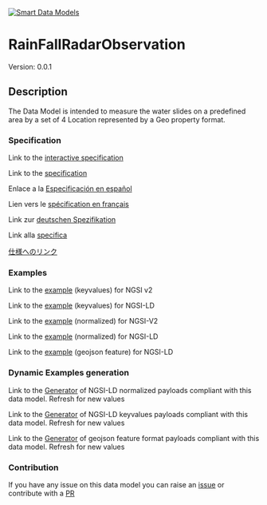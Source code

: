 [![Smart Data Models](https://smartdatamodels.org/wp-content/uploads/2022/01/SmartDataModels_logo.png "Logo")](https://smartdatamodels.org)
# RainFallRadarObservation
Version: 0.0.1

## Description 

The Data Model is intended to measure the water slides on a predefined area by a set of 4 Location represented by a Geo property format.
### Specification

Link to the [interactive specification](https://swagger.lab.fiware.org/?url=https://smart-data-models.github.io/dataModel.Environment/RainFallRadarObservation/swagger.yaml)

Link to the [specification](https://github.com/smart-data-models/dataModel.Environment/blob/master/RainFallRadarObservation/doc/spec.md)

Enlace a la [Especificación en español](https://github.com/smart-data-models/dataModel.Environment/blob/master/RainFallRadarObservation/doc/spec_ES.md)

Lien vers le [spécification en français](https://github.com/smart-data-models/dataModel.Environment/blob/master/RainFallRadarObservation/doc/spec_FR.md)

Link zur [deutschen Spezifikation](https://github.com/smart-data-models/dataModel.Environment/blob/master/RainFallRadarObservation/doc/spec_DE.md)

Link alla [specifica](https://github.com/smart-data-models/dataModel.Environment/blob/master/RainFallRadarObservation/doc/spec_IT.md)

[仕様へのリンク](https://github.com/smart-data-models/dataModel.Environment/blob/master/RainFallRadarObservation/doc/spec_JA.md)
### Examples

Link to the [example](https://smart-data-models.github.io/dataModel.Environment/RainFallRadarObservation/examples/example.json) (keyvalues) for NGSI v2

Link to the [example](https://smart-data-models.github.io/dataModel.Environment/RainFallRadarObservation/examples/example.jsonld) (keyvalues) for NGSI-LD

Link to the [example](https://smart-data-models.github.io/dataModel.Environment/RainFallRadarObservation/examples/example-normalized.json) (normalized) for NGSI-V2

Link to the [example](https://smart-data-models.github.io/dataModel.Environment/RainFallRadarObservation/examples/example-normalized.jsonld) (normalized) for NGSI-LD

Link to the [example](https://smart-data-models.github.io/dataModel.Environment/RainFallRadarObservation/examples/example-geojsonfeature.json) (geojson feature) for NGSI-LD
### Dynamic Examples generation

Link to the [Generator](https://smartdatamodels.org/extra/ngsi-ld_generator.php?schemaUrl=https://raw.githubusercontent.com/smart-data-models/dataModel.Environment/master/RainFallRadarObservation/schema.json&email=info@smartdatamodels.org) of NGSI-LD normalized payloads compliant with this data model. Refresh for new values

Link to the [Generator](https://smartdatamodels.org/extra/ngsi-ld_generator_keyvalues.php?schemaUrl=https://raw.githubusercontent.com/smart-data-models/dataModel.Environment/master/RainFallRadarObservation/schema.json&email=info@smartdatamodels.org) of NGSI-LD keyvalues payloads compliant with this data model. Refresh for new values

Link to the [Generator](https://smartdatamodels.org/extra/geojson_features_generator.php?schemaUrl=https://raw.githubusercontent.com/smart-data-models/dataModel.Environment/master/RainFallRadarObservation/schema.json&email=info@smartdatamodels.org) of geojson feature format payloads compliant with this data model. Refresh for new values
### Contribution

 If you have any issue on this data model you can raise an [issue](https://github.com/smart-data-models/dataModel.Environment/issues)  or contribute with a [PR](https://github.com/smart-data-models/dataModel.Environment/pulls)